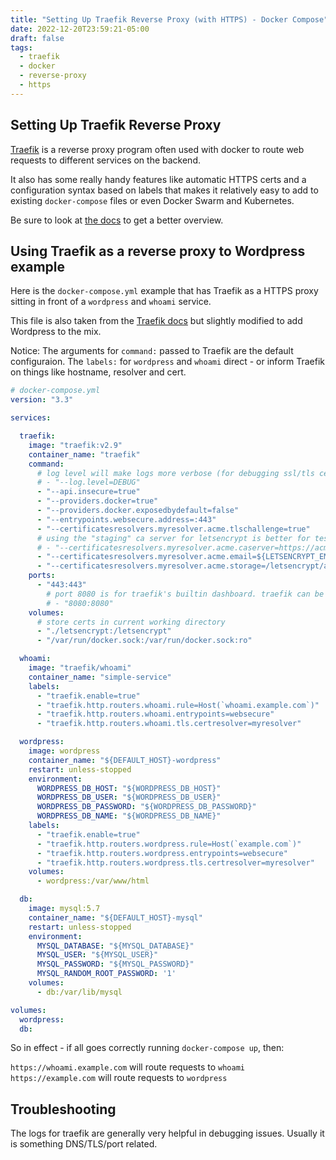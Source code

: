 ```yaml
---
title: "Setting Up Traefik Reverse Proxy (with HTTPS) - Docker Compose"
date: 2022-12-20T23:59:21-05:00
draft: false
tags:
  - traefik
  - docker
  - reverse-proxy
  - https
---
```


## Setting Up Traefik Reverse Proxy

[Traefik](https://github.com/traefik/traefik) is a reverse proxy program often
used with docker to route web requests to different services on the backend.

It also has some really handy features like automatic HTTPS certs and
a configuration syntax based on labels that makes it relatively easy to add
to existing `docker-compose` files or even Docker Swarm and Kubernetes.

Be sure to look at [the docs](https://doc.traefik.io/traefik/getting-started/concepts/)
to get a better overview.

## Using Traefik as a reverse proxy to Wordpress example

Here is the `docker-compose.yml` example that has Traefik as a HTTPS proxy sitting
in front of a `wordpress` and `whoami` service.

This file is also taken from the [Traefik docs](https://doc.traefik.io/traefik/user-guides/docker-compose/acme-tls/)
but slightly modified to add Wordpress to the mix.

Notice: 
The arguments for `command:` passed to Traefik are the default configuraion.
The `labels:` for `wordpress` and `whoami` direct - or inform Traefik on things like hostname, resolver and cert.

```yml
# docker-compose.yml
version: "3.3"

services:

  traefik:
    image: "traefik:v2.9"
    container_name: "traefik"
    command:
      # log level will make logs more verbose (for debugging ssl/tls certs)
      # - "--log.level=DEBUG"
      - "--api.insecure=true"
      - "--providers.docker=true"
      - "--providers.docker.exposedbydefault=false"
      - "--entrypoints.websecure.address=:443"
      - "--certificatesresolvers.myresolver.acme.tlschallenge=true"
      # using the "staging" ca server for letsencrypt is better for testing (less rate limiting)
      # - "--certificatesresolvers.myresolver.acme.caserver=https://acme-staging-v02.api.letsencrypt.org/directory"
      - "--certificatesresolvers.myresolver.acme.email=${LETSENCRYPT_EMAIL}"
      - "--certificatesresolvers.myresolver.acme.storage=/letsencrypt/acme.json"
    ports:
      - "443:443"
        # port 8080 is for traefik's builtin dashboard. traefik can be run without
        # - "8080:8080"
    volumes:
      # store certs in current working directory
      - "./letsencrypt:/letsencrypt"
      - "/var/run/docker.sock:/var/run/docker.sock:ro"

  whoami:
    image: "traefik/whoami"
    container_name: "simple-service"
    labels:
      - "traefik.enable=true"
      - "traefik.http.routers.whoami.rule=Host(`whoami.example.com`)"
      - "traefik.http.routers.whoami.entrypoints=websecure"
      - "traefik.http.routers.whoami.tls.certresolver=myresolver"

  wordpress:
    image: wordpress
    container_name: "${DEFAULT_HOST}-wordpress"
    restart: unless-stopped
    environment:
      WORDPRESS_DB_HOST: "${WORDPRESS_DB_HOST}"
      WORDPRESS_DB_USER: "${WORDPRESS_DB_USER}"
      WORDPRESS_DB_PASSWORD: "${WORDPRESS_DB_PASSWORD}"
      WORDPRESS_DB_NAME: "${WORDPRESS_DB_NAME}"
    labels:
      - "traefik.enable=true"
      - "traefik.http.routers.wordpress.rule=Host(`example.com`)"
      - "traefik.http.routers.wordpress.entrypoints=websecure"
      - "traefik.http.routers.wordpress.tls.certresolver=myresolver"
    volumes:
      - wordpress:/var/www/html

  db:
    image: mysql:5.7
    container_name: "${DEFAULT_HOST}-mysql"
    restart: unless-stopped
    environment:
      MYSQL_DATABASE: "${MYSQL_DATABASE}"
      MYSQL_USER: "${MYSQL_USER}"
      MYSQL_PASSWORD: "${MYSQL_PASSWORD}"
      MYSQL_RANDOM_ROOT_PASSWORD: '1'
    volumes:
      - db:/var/lib/mysql

volumes:
  wordpress:
  db:
```

So in effect - if all goes correctly running `docker-compose up`, then:

`https://whoami.example.com` will route requests to `whoami`
`https://example.com` will route requests to `wordpress`

## Troubleshooting

The logs for traefik are generally very helpful in debugging issues. Usually
it is something DNS/TLS/port related.


